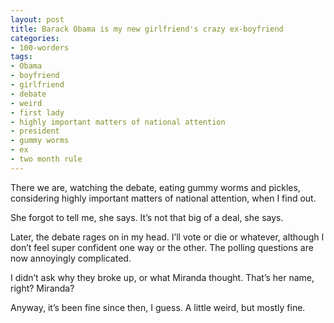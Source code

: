 ```yaml
---
layout: post
title: Barack Obama is my new girlfriend's crazy ex-boyfriend
categories:
- 100-worders
tags:
- Obama
- boyfriend
- girlfriend
- debate
- weird
- first lady
- highly important matters of national attention
- president
- gummy worms
- ex
- two month rule
---
```

There we are, watching the debate, eating gummy worms and pickles, considering highly important matters of national attention, when I find out.

She forgot to tell me, she says. It’s not that big of a deal, she says.

Later, the debate rages on in my head. I’ll vote or die or whatever, although I don’t feel super confident one way or the other. The polling questions are now annoyingly complicated.

I didn’t ask why they broke up, or what Miranda thought. That’s her name, right? Miranda?

Anyway, it’s been fine since then, I guess. A little weird, but mostly fine.
